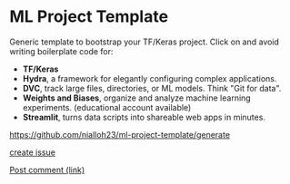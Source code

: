 # ML Project Template
Generic template to bootstrap your TF/Keras project. Click on and avoid writing boilerplate code for:

- **TF/Keras**
- **Hydra**, a framework for elegantly configuring complex applications.
- **DVC**, track large files, directories, or ML models. Think "Git for data".
- **Weights and Biases**, organize and analyze machine learning experiments. (educational account available)
- **Streamlit**, turns data scripts into shareable web apps in minutes.

https://github.com/nialloh23/ml-project-template/generate

[create issue](https://github.com/user/repository/issues/new)

<a href="#" class="button">Post comment (link)</a>